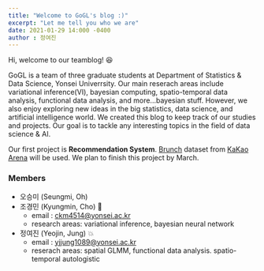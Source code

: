 ```yaml
---
title: "Welcome to GoGL's blog :)"
excerpt: "Let me tell you who we are"
date: 2021-01-29 14:000 -0400
author : 정여진
---
```


Hi, welcome to our teamblog! :laughing:

GoGL is a team of three graduate students at Department of Statistics & Data Science, Yonsei Univerrsity. Our main reserach areas include variational inference(VI), bayesian computing, spatio-temporal data analysis, functional data analysis, and more...bayesian stuff. However, we also enjoy exploring new ideas in the big statistics, data science, and artificial intelligence world. We created this blog to keep track of our studies and projects. Our goal is to tackle any interesting topics in the field of data science & AI.

Our first project is **Recommendation System**. [Brunch](https://brunch.co.kr/) dataset from [KaKao Arena](https://arena.kakao.com/c/6) will be used. We plan to finish this project by March.


### Members

- 오승미 (Seungmi, Oh)
- 조경민 (Kyungmin, Cho) :turtle:
    - email : ckm4514@yonsei.ac.kr
    - research areas: variational inference, bayesian neural network
- 정여진 (Yeojin, Jung) :collision:
    - email : yjjung1089@yonsei.ac.kr
    - reserach areas: spatial GLMM, functional data analysis. spatio-temporal autologistic
